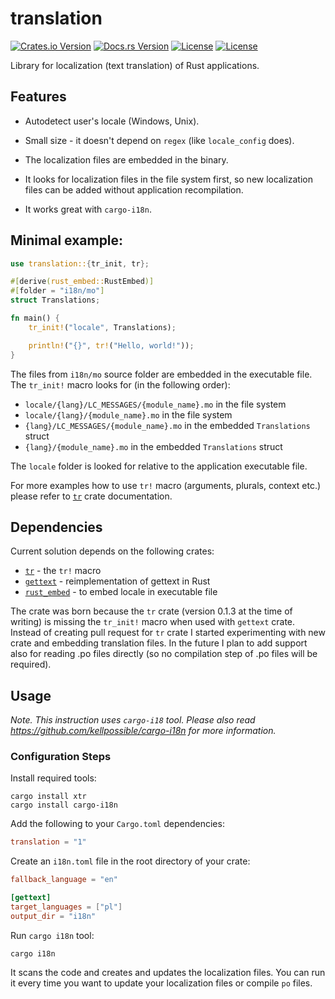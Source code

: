 # translation

[![Crates.io Version](https://img.shields.io/crates/v/translation.svg)](https://crates.io/crates/translation)
[![Docs.rs Version](https://docs.rs/translation/badge.svg)](https://docs.rs/translation)
[![License](https://img.shields.io/badge/license-Apache%202.0-blue?style=flat-square)](https://github.com/marek-g/rust-translation/blob/master/LICENSE-APACHE)
[![License](https://img.shields.io/badge/license-MIT-blue?style=flat-square)](https://github.com/marek-g/rust-translation/blob/master/LICENSE-MIT)

Library for localization (text translation) of Rust applications.
 
## Features
 
- Autodetect user's locale (Windows, Unix).

- Small size - it doesn't depend on `regex` (like `locale_config` does).
 
- The localization files are embedded in the binary.
 
- It looks for localization files in the file system first, so new localization files can be added without application recompilation.
 
- It works great with `cargo-i18n`.

## Minimal example:

```rust
use translation::{tr_init, tr};

#[derive(rust_embed::RustEmbed)]
#[folder = "i18n/mo"]
struct Translations;

fn main() {
    tr_init!("locale", Translations);

    println!("{}", tr!("Hello, world!"));
}
```

The files from `i18n/mo` source folder are embedded in the executable file. The `tr_init!` macro looks for (in the following order):
- `locale/{lang}/LC_MESSAGES/{module_name}.mo` in the file system
- `locale/{lang}/{module_name}.mo` in the file system
- `{lang}/LC_MESSAGES/{module_name}.mo` in the embedded `Translations` struct
- `{lang}/{module_name}.mo` in the embedded `Translations` struct  

The `locale` folder is looked for relative to the application executable file.

For more examples how to use `tr!` macro (arguments, plurals, context etc.) please refer to [`tr`](https://crates.io/crates/tr) crate documentation.

## Dependencies

Current solution depends on the following crates:
- [`tr`](https://crates.io/crates/tr) - the `tr!` macro
- [`gettext`](https://crates.io/crates/gettext) - reimplementation of gettext in Rust
- [`rust_embed`](https://crates.io/crates/rust_embed) - to embed locale in executable file 

The crate was born because the `tr` crate (version 0.1.3 at the time of writing) is missing the `tr_init!` macro when used with `gettext` crate. Instead of creating pull request for `tr` crate I started experimenting with new crate and embedding translation files. In the future I plan to add support also for reading .po files directly (so no compilation step of .po files will be required).

## Usage

_Note. This instruction uses `cargo-i18` tool. Please also read https://github.com/kellpossible/cargo-i18n for more information._ 

### Configuration Steps

Install required tools:

```shell script
cargo install xtr
cargo install cargo-i18n
```

Add the following to your `Cargo.toml` dependencies:

```toml
translation = "1"
```

Create an `i18n.toml` file in the root directory of your crate:
 
 ```toml
fallback_language = "en"

[gettext]
target_languages = ["pl"]
output_dir = "i18n"
```
 
Run `cargo i18n` tool:

```shell script
cargo i18n
``` 

It scans the code and creates and updates the localization files. You can run it every time you want to update your localization files or compile `po` files.
